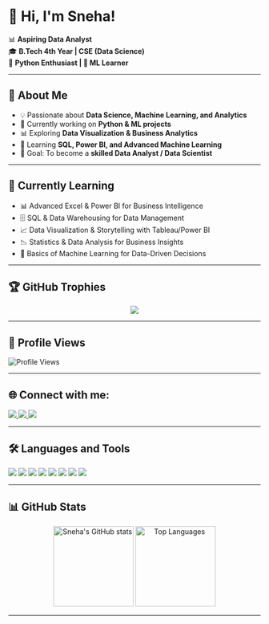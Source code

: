 # 👋 Hi, I'm Sneha!  

📊 **Aspiring Data Analyst**  
🎓 **B.Tech 4th Year | CSE (Data Science)**  
🐍 **Python Enthusiast | 🤖 ML Learner**  

---

## 🌱 About Me  
- 💡 Passionate about **Data Science, Machine Learning, and Analytics**  
- 🔭 Currently working on **Python & ML projects**  
- 📊 Exploring **Data Visualization & Business Analytics**  
- 🌱 Learning **SQL, Power BI, and Advanced Machine Learning**  
- 🎯 Goal: To become a **skilled Data Analyst / Data Scientist**  

---

## 📖 Currently Learning  
- 📊 Advanced Excel & Power BI for Business Intelligence  
- 🗄️ SQL & Data Warehousing for Data Management  
- 📈 Data Visualization & Storytelling with Tableau/Power BI  
- 📉 Statistics & Data Analysis for Business Insights  
- 🤖 Basics of Machine Learning for Data-Driven Decisions  


---

## 🏆 GitHub Trophies
<p align="center">
  <img src="https://github-profile-trophy.vercel.app/?username=YourGitHubUsername&theme=default&margin-w=15&margin-h=15&no-frame=true" />
</p>

---

## 👥 Profile Views
![Profile Views](https://komarev.com/ghpvc/?username=Sneha14jain&color=brightgreen&style=for-the-badge)

---

## 🌐 Connect with me:
<p align="left">
  <a href="https://www.linkedin.com/in/your-linkedin/" target="_blank">
    <img src="https://img.icons8.com/color/48/000000/linkedin.png"/>
  </a>
  <a href="sj436837@gmail.com" target="_blank">
    <img src="https://img.icons8.com/color/48/000000/gmail-new.png"/>
  </a>
  <a href="https://www.kaggle.com/your-kaggle" target="_blank">
    <img src="https://img.icons8.com/windows/48/1A1A1A/kaggle.png"/>
  </a>
</p>

---

## 🛠️ Languages and Tools
<p align="left">
  <img src="https://img.icons8.com/color/48/000000/python.png"/>
  <img src="https://img.icons8.com/fluency/48/000000/mysql-logo.png"/>
  <img src="https://img.icons8.com/color/48/000000/microsoft-excel-2019--v1.png"/>
  <img src="https://img.icons8.com/color/48/000000/power-bi.png"/>
  <img src="https://img.icons8.com/color/48/000000/tableau-software.png"/>
  <img src="https://img.icons8.com/color/48/000000/numpy.png"/>
  <img src="https://img.icons8.com/color/48/000000/pandas.png"/>
  <img src="https://img.icons8.com/external-soft-fill-juicy-fish/48/external-statistics-data-science-soft-fill-soft-fill-juicy-fish.png"/>
</p>

---

## 📊 GitHub Stats
<p align="center">
  <img src="https://github-readme-stats.vercel.app/api?username=Sneha14jain&show_icons=true&theme=default" alt="Sneha's GitHub stats" height="160"/>
  <img src="https://github-readme-stats.vercel.app/api/top-langs/?username=Sneha14jain&layout=compact&theme=default" alt="Top Languages" height="160"/>
</p>

---
